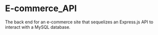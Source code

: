 # E-commerce_API
The back end for an e-commerce site that sequelizes an Express.js API to interact with a MySQL database.
